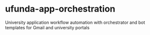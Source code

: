 # ufunda-app-orchestration
University application workflow automation with orchestrator and bot templates for Gmail and university portals
